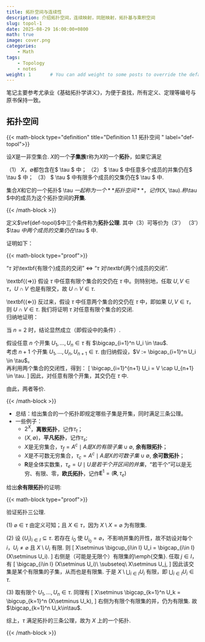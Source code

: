 ```yaml
---
title: 拓扑空间与连续性
description: 介绍拓扑空间，连续映射，同胚映射，拓扑基与乘积空间
slug: topol-1
date: 2025-08-29 16:00:00+0800
math: true
image: cover.png
categories:
    - Math
tags:
    - Topology
    - notes
weight: 1       # You can add weight to some posts to override the default sorting (date descending)
---
```


笔记主要参考尤承业《基础拓扑学讲义》，为便于查找，所有定义、定理等编号与原书保持一致。

## 拓扑空间

{{< math-block type="definition" title="Definition 1.1 拓扑空间 " label="def-topol">}}

设$X$是一非空集合. $X$的一个**子集族**$\tau$称为$X$的一个**拓扑**，如果它满足

（1） $X$，$\emptyset$都包含在$ \tau $ 中；
（2） $ \tau $ 中任意多个成员的并集仍在$ \tau $ 中；
（3） $ \tau $ 中有限多个成员的交集仍在$ \tau $ 中.

集合$X$和它的一个拓扑$ \tau $一起称为一个**拓扑空间**，记作$(X, \tau)$. 称$\tau $中的成员为这个拓扑空间的**开集**.

{{< /math-block >}}

定义$\ref{def-topol}$中三个条件称为**拓扑公理**. 其中（3）可等价为（3'）
    （3'）$\tau $中两个成员的交集仍在$\tau $ 中.

证明如下：

{{< math-block type="proof">}}

“$\tau$ 对\textbf{有限个}成员的交闭” $\Leftrightarrow$ “$\tau$ 对\textbf{两个}成员的交闭”.

\textbf{(⇒)} 假设 $\tau$ 中任意有限个集合的交仍在 $\tau$ 中。则特别地，任取 $U, V \in \tau$，$U \cap V$ 也是有限交，故 $U \cap V \in \tau$.

\textbf{(⇐)} 反过来，假设 $\tau$ 中任意两个集合的交仍在 $\tau$ 中，即如果 $U, V \in \tau$，则 $U \cap V \in \tau$. 我们将证明 $\tau$ 对任意有限个集合的交闭.  
归纳地证明：

当 $n = 2$ 时，结论显然成立（即假设中的条件）.

假设任意 $n$ 个开集 $U_1, \dots, U_n \in \tau$ 有 $\bigcap_{i=1}^n U_i \in \tau$.  
考虑 $n+1$ 个开集 $U_1, \dots, U_n, U_{n+1} \in \tau$. 由归纳假设，$V := \bigcap_{i=1}^n U_i \in \tau$。  
再利用两个集合的交闭性，得到：
\[
\bigcap_{i=1}^{n+1} U_i = V \cap U_{n+1} \in \tau.
\]
因此，对任意有限个开集，其交仍在 $\tau$ 中.

由此，两者等价.

{{< /math-block >}}

- 总结：给出集合的一个拓扑即规定哪些子集是开集，同时满足三条公理。
- 一些例子：
  - $2^X$，**离散拓扑**，记作$\tau_t$；
  - $(X, \emptyset)$，**平凡拓扑**，记作$\tau_s$;
  - $X$是无穷集合，$\tau_f={A^c \mid A是X的有限子集}\cup{\emptyset}$, **余有限拓扑**；
  - $X$是不可数无穷集合，$\tau_c={A^c \mid A是X的可数子集}\cup{\emptyset}$, **余可数拓扑**；
  - $\mathbf{R}$是全体实数集，$\tau_e={U \mid U是若干个开区间的并集}$，“若干个”可以是无穷、有限、零，**欧氏拓扑**，记作$\mathbf{E}^1=(\mathbf{R}, \tau_e)$

给出**余有限拓扑**的证明:

{{< math-block type="proof">}}

验证拓扑三公理.

(1)
$\varnothing\in\tau$ 由定义可知；且 $X\in\tau$，因为 $X\setminus X=\varnothing$ 为有限集.

(2)
设 $\{U_i\}_{i\in I}\subseteq\tau$. 若存在 $i_0$ 使 $U_{i_0}=\varnothing$，不影响并集的开性，故不妨设对每个 $i$，$U_i\neq\varnothing$ 且 $X\setminus U_i$ 有限.
则
\[
X\setminus \bigcup_{i\in I} U_i
= \bigcap_{i\in I} (X\setminus U_i).
\]
右侧是（可能是无限个）有限集的\emph{交集}. 任取 $j\in I$，有
\[
\bigcap_{i\in I} (X\setminus U_i)\ \subseteq\ X\setminus U_j,
\]
因此该交集是某个有限集的子集，从而也是有限集. 于是 $X\setminus \bigcup_{i\in I} U_i$ 有限，即 $\bigcup_{i\in I} U_i\in\tau$.

(3)
取有限个 $U_1,\dots,U_n\in\tau$. 同理有
\[
X\setminus \bigcap_{k=1}^n U_k
= \bigcup_{k=1}^n (X\setminus U_k),
\]
右侧为有限个有限集的并，仍为有限集. 故 $\bigcap_{k=1}^n U_k\in\tau$.

综上，$\tau$ 满足拓扑的三条公理，故为 $X$ 上的一个拓扑.

{{< /math-block >}}